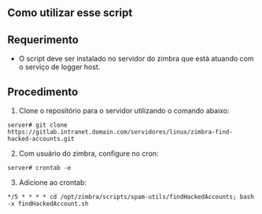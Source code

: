 ## Como utilizar esse script ##

## Requerimento ##

- O script deve ser instalado no servidor do zimbra que está atuando com o serviço de logger host.

## Procedimento ##

1. Clone o repositório para o servidor utilizando o comando abaixo:

```
server# git clone https://gitlab.intranet.domain.com/servidores/linux/zimbra-find-hacked-accounts.git
```

2. Com usuário do zimbra, configure no cron:

```
server# crontab -e
```

3. Adicione ao crontab:
```
*/5 * * * * cd /opt/zimbra/scripts/spam-utils/findHackedAccounts; bash -x findHackedAccount.sh
```


